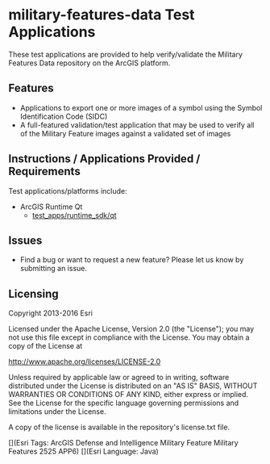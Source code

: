 # military-features-data Test Applications

These test applications are provided to help verify/validate the Military Features Data repository on the ArcGIS platform. 

## Features

* Applications to export one or more images of a symbol using the Symbol Identification Code (SIDC) 
* A full-featured validation/test application that may be used to verify all of the Military Feature images against a validated set of images

## Instructions / Applications Provided / Requirements

Test applications/platforms include:

* ArcGIS Runtime Qt 
    * [test_apps/runtime_sdk/qt](./test_apps/runtime_sdk/qt)
 
## Issues

* Find a bug or want to request a new feature?  Please let us know by submitting an issue.

## Licensing

Copyright 2013-2016 Esri

Licensed under the Apache License, Version 2.0 (the "License");
you may not use this file except in compliance with the License.
You may obtain a copy of the License at

   http://www.apache.org/licenses/LICENSE-2.0

Unless required by applicable law or agreed to in writing, software
distributed under the License is distributed on an "AS IS" BASIS,
WITHOUT WARRANTIES OR CONDITIONS OF ANY KIND, either express or implied.
See the License for the specific language governing permissions and
limitations under the License.

A copy of the license is available in the repository's license.txt file.

[](Esri Tags: ArcGIS Defense and Intelligence Military Feature Military Features 2525 APP6)
[](Esri Language: Java)
